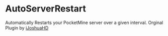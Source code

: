 # AutoServerRestart
Automatically Restarts your PocketMine server over a given interval.
Orginal Plugin by [iJoshuaHD](https://github.com/iJoshuaHD)
